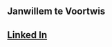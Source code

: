 ## Janwillem te Voortwis

## [Linked In](https://www.linkedin.com/in/janwillem-te-voortwis-1193a7a4/)
